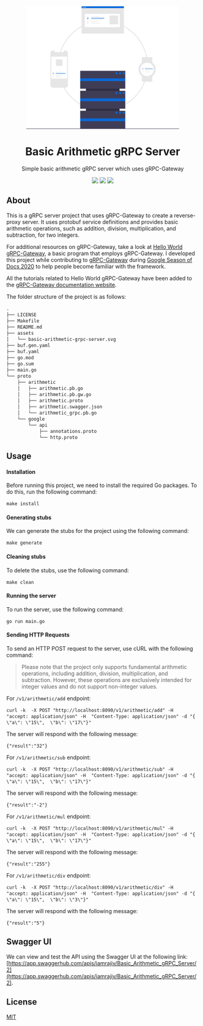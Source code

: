 <div align="center">
<img src="assets/basic-arithmetic-grpc-server.svg" height="auto" width="400" />
<br />
<h1>Basic Arithmetic gRPC Server</h1>
<p>
Simple basic arithmetic gRPC server which uses gRPC-Gateway
</p>
<a href="https://github.com/iamrajiv/basic-arithmetic-grpc-server/network/members"><img src="https://img.shields.io/github/forks/iamrajiv/basic-arithmetic-grpc-server?color=0969da&style=for-the-badge" height="auto" width="auto" /></a>
<a href="https://github.com/iamrajiv/basic-arithmetic-grpc-server/stargazers"><img src="https://img.shields.io/github/stars/iamrajiv/basic-arithmetic-grpc-server?color=0969da&style=for-the-badge" height="auto" width="auto" /></a>
<a href="https://github.com/iamrajiv/basic-arithmetic-grpc-server/blob/main/LICENSE"><img src="https://img.shields.io/github/license/iamrajiv/basic-arithmetic-grpc-server?color=0969da&style=for-the-badge" height="auto" width="auto" /></a>
</div>

## About

This is a gRPC server project that uses gRPC-Gateway to create a reverse-proxy server. It uses protobuf service definitions and provides basic arithmetic operations, such as addition, division, multiplication, and subtraction, for two integers.

For additional resources on gRPC-Gateway, take a look at [Hello World gRPC-Gateway](https://github.com/iamrajiv/helloworld-grpc-gateway), a basic program that employs gRPC-Gateway. I developed this project while contributing to [gRPC-Gateway](https://github.com/grpc-ecosystem/grpc-gateway) during [Google Season of Docs 2020](https://github.com/iamrajiv/GSoD-2020) to help people become familiar with the framework.

All the tutorials related to Hello World gRPC-Gateway have been added to the [gRPC-Gateway documentation website](https://grpc-ecosystem.github.io/grpc-gateway/docs/tutorials/).

The folder structure of the project is as follows:

```shell
.
├── LICENSE
├── Makefile
├── README.md
├── assets
│   └── basic-arithmetic-grpc-server.svg
├── buf.gen.yaml
├── buf.yaml
├── go.mod
├── go.sum
├── main.go
└── proto
    ├── arithmetic
    │   ├── arithmetic.pb.go
    │   ├── arithmetic.pb.gw.go
    │   ├── arithmetic.proto
    │   ├── arithmetic.swagger.json
    │   └── arithmetic_grpc.pb.go
    └── google
        └── api
            ├── annotations.proto
            └── http.proto
```

## Usage

#### Installation

Before running this project, we need to install the required Go packages. To do this, run the following command:

```shell
make install
```

#### Generating stubs

We can generate the stubs for the project using the following command:

```shell
make generate
```

#### Cleaning stubs

To delete the stubs, use the following command:

```shell
make clean
```

#### Running the server

To run the server, use the following command:

```shell
go run main.go
```

#### Sending HTTP Requests

To send an HTTP POST request to the server, use cURL with the following command:

> Please note that the project only supports fundamental arithmetic operations, including addition, division, multiplication, and subtraction. However, these operations are exclusively intended for integer values and do not support non-integer values.

For `/v1/arithmetic/add` endpoint:

```shell
curl -k  -X POST "http://localhost:8090/v1/arithmetic/add" -H  "accept: application/json" -H  "Content-Type: application/json" -d "{  \"a\": \"15\",  \"b\": \"17\"}"
```

The server will respond with the following message:

```shell
{"result":"32"}
```

For `/v1/arithmetic/sub` endpoint:

```shell
curl -k  -X POST "http://localhost:8090/v1/arithmetic/sub" -H  "accept: application/json" -H  "Content-Type: application/json" -d "{  \"a\": \"15\",  \"b\": \"17\"}"
```

The server will respond with the following message:

```shell
{"result":"-2"}
```

For `/v1/arithmetic/mul` endpoint:

```shell
curl -k  -X POST "http://localhost:8090/v1/arithmetic/mul" -H  "accept: application/json" -H  "Content-Type: application/json" -d "{  \"a\": \"15\",  \"b\": \"17\"}"
```

The server will respond with the following message:

```shell
{"result":"255"}
```

For `/v1/arithmetic/div` endpoint:

```shell
curl -k  -X POST "http://localhost:8090/v1/arithmetic/div" -H  "accept: application/json" -H  "Content-Type: application/json" -d "{  \"a\": \"15\",  \"b\": \"3\"}"
```

The server will respond with the following message:

```shell
{"result":"5"}
```

## Swagger UI

We can view and test the API using the Swagger UI at the following link: [https://app.swaggerhub.com/apis/iamrajiv/Basic_Arithmetic_gRPC_Server/2](https://app.swaggerhub.com/apis/iamrajiv/Basic_Arithmetic_gRPC_Server/2).

## License

[MIT](https://github.com/iamrajiv/basic-arithmetic-grpc-server/blob/main/LICENSE)

